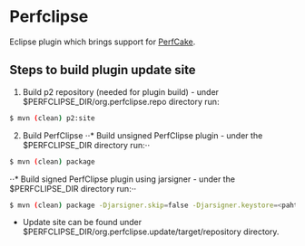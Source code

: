 Perfclipse
==========

Eclipse plugin which brings support for [PerfCake](https://www.perfcake.org/).

Steps to build plugin update site
---------------------------------
1. Build p2 repository (needed for plugin build) - under $PERFCLIPSE_DIR/org.perfclipse.repo directory run:
```sh
$ mvn (clean) p2:site
```
2. Build PerfClipse
⋅⋅*  Build unsigned PerfClipse plugin - under the $PERFCLIPSE_DIR directory run:⋅⋅
```sh
$ mvn (clean) package
```
⋅⋅* Build signed PerfClipse plugin using jarsigner - under the $PERFCLIPSE_DIR directory run:⋅⋅
```sh
$ mvn (clean) package -Djarsigner.skip=false -Djarsigner.keystore=<paht-to-keystore> -Djarsigner.storepass=<keystore-password>  -Djarsigner.alias=<certifacete-alias> -Djarsigner.keypass=<key-password>
```
* Update site can be found under $PERFCLIPSE_DIR/org.perfclipse.update/target/repository directory.
